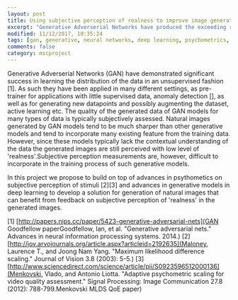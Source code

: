 ```yaml
---
layout: post
title: Using subjective perception of realness to improve image generation 
excerpt: "Generative Adverserial Networks have produced the exceeding reality in image generation. Can we use methods from psychometrics to improve this even further?"
modified: 11/12/2017, 10:35:24
tags: [gan, generative, neural networks, deep learning, psychometrics, two-alternative forced-choice]
comments: false
category: mscproject
---
```


Generative Adverserial Networks (GAN) have demonstrated significant success in learning the distribution of the data in an unsupervised fashion [1]. As such they have been applied in many different settings, as pre-trainer for applications with little supervised data, anomaly detection [], as well as for generating new datapoints and possibly augmenting the dataset, active learning etc.
The quality of the generated data of GAN models for many types of data is typically subjectively assessed. Natural images generated by GAN models tend to be much sharper than other generative models and tend to incorporate many existing feature from the training data. However, since these models typically lack the contextual understanding of the data the generated images are still perceived with low level of 'realness'.Subjective perception measurements are, however, difficult to incorporate in the training process of such generative models.

In this project we propose to build on top of advances in psythometics on subjective perception of stimuli [2][3] and advances in generative models in deep learning to develop a solution for generation of natural images that can benefit from feedback on subjective perception of 'realness' in the generated images. 

[1] [http://papers.nips.cc/paper/5423-generative-adversarial-nets](GAN Goodfellow paperGoodfellow, Ian, et al. "Generative adversarial nets." Advances in neural information processing systems. 2014.)
[2] [http://jov.arvojournals.org/article.aspx?articleid=2192635](Maloney, Laurence T., and Joong Nam Yang. "Maximum likelihood difference scaling." Journal of Vision 3.8 (2003): 5-5.)
[3] [http://www.sciencedirect.com/science/article/pii/S0923596512000136](Menkovski, Vlado, and Antonio Liotta. "Adaptive psychometric scaling for video quality assessment." Signal Processing: Image Communication 27.8 (2012): 788-799.Menkovski MLDS QoE paper)
